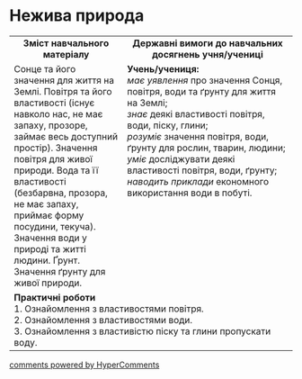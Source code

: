 <div id="hypercomments_widget" class="js-hypercomments-widget invisible"></div>

Нежива природа
=============================================

<table>
  <tr>
    <td width="40%" align="center"><b>Зміст навчального матеріалу<b></td>
    <td width="60%" align="center"><b>Державні вимоги до навчальних досягнень учня/учениці</b></td>
  </tr>
  <tr>
    <td width="40%" style="vertical-align:top !important;">
Сонце та його значення для життя на Землі. Повітря та його властивості (існує навколо нас, не має запаху, прозоре, займає весь доступний простір). Значення повітря для живої природи. Вода та її властивості (безбарвна, прозора, не має запаху, приймає форму посудини, текуча). Значення води у природі та житті людини. Ґрунт. Значення ґрунту для живої природи.
    </td>
    <td width="60%" style="vertical-align:top !important;">
    <b>Учень/учениця:</b><br>
<i>має уявлення</i> про значення Сонця, повітря, води та ґрунту для життя на Землі;<br>
<i>знає</i> деякі властивості повітря, води, піску, глини;<br>
<i>розуміє</i> значення повітря, води, ґрунту для рослин, тварин, людини;<br>
<i>уміє</i> досліджувати деякі властивості повітря, води, ґрунту;<br>
<i>наводить приклади</i>  економного використання води в побуті.<br>
	</td>
  </tr>
    <tr>
    <td width="40%" align="left" style="vertical-align:top !important;" colspan="2">
<b>Практичні роботи</b><br>
1.  Ознайомлення з властивостями повітря.<br>
2.  Ознайомлення з властивостями води.<br>
3.  Ознайомлення з властивістю піску та глини пропускати воду. </td>
  </tr>
</table>

<div class="js-hypercomments-container">
<a href="http://hypercomments.com" class="hc-link" title="comments widget">comments powered by HyperComments</a>
</div>